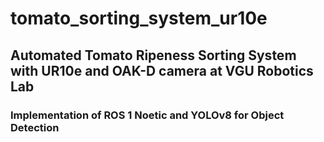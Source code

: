 # tomato_sorting_system_ur10e
## Automated Tomato Ripeness Sorting System with UR10e and OAK-D camera at VGU Robotics Lab
### Implementation of ROS 1 Noetic and YOLOv8 for Object Detection
